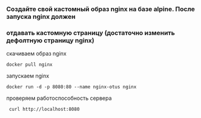 ### Создайте свой кастомный образ nginx на базе alpine. После запуска nginx должен
### отдавать кастомную страницу (достаточно изменить дефолтную страницу nginx)

скачиваем образ nginx
```
docker pull nginx
```
запускаем nginx
```
docker run -d -p 8080:80 --name nginx-otus nginx
```
проверяем работоспособность сервера
```
 curl http://localhost:8080
```



